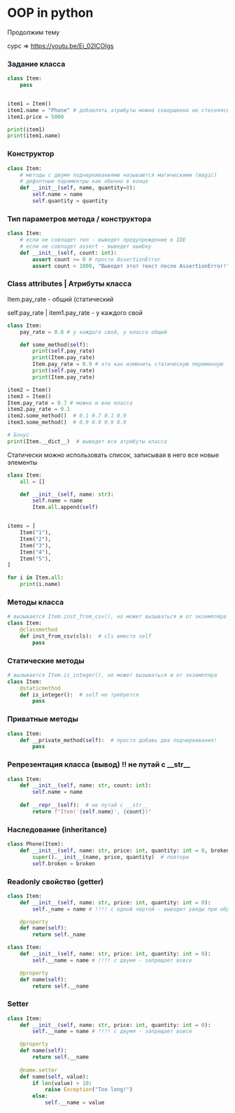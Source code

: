# OOP in python

Продолжим тему

сурс => https://youtu.be/Ej_02ICOIgs



### Задание класса

```python
class Item:
    pass


item1 = Item()
item1.name = "Phone" # добавлять атрибуты можно совершенно не стесняясь
item1.price = 5000

print(item1)
print(item1.name)
```



### Конструктор

```python
class Item:
    # методы с двумя подчеркиваниями называются магическими (magic)
    # дефолтные параментры как обычно в конце
    def __init__(self, name, quantity=0):
        self.name = name
        self.quantity = quantity
```



### Тип параметров метода / конструктора

```python
class Item:
    # если не совпадет тип - выведет предупреждение в IDE
    # если не совпадет assert - выведет ошибку
    def __init__(self, count: int):
        assert count >= 0 # просто AssertionError
        assert count < 1000, "Выведет этот текст после AssertionError!"
```



### Class attributes | Атрибуты класса

Item.pay_rate - общий (статический

self.pay_rate | item1.pay_rate - у каждого свой

```python
class Item:
    pay_rate = 0.8 # у каждого свой, у класса общий

    def some_method(self):
        print(self.pay_rate)
        print(Item.pay_rate)
        Item.pay_rate = 0.9 # это как изменить статическую переменную
        print(self.pay_rate)
        print(Item.pay_rate)

item2 = Item()
item3 = Item()
Item.pay_rate = 0.7 # можно и вне класса
item2.pay_rate = 0.1
item2.some_method()  # 0.1 0.7 0.1 0.9
item3.some_method()  # 0.9 0.9 0.9 0.9

# Бонус
print(Item.__dict__)  # выведет все атрибуты класса
```



Статически можно использовать список, записывая в него все новые элементы

```python
class Item:
    all = []

    def __init__(self, name: str):
        self.name = name
        Item.all.append(self)


items = [
    Item("1"),
    Item("2"),
    Item("3"),
    Item("4"),
    Item("5"),
]

for i in Item.all:
    print(i.name)
```



### Методы класса

```python
# вызывается Item.inst_from_csv(), но может вызываться и от экземпляра
class Item:
    @classmethod
    def inst_from_csv(cls):  # cls вместо self
        pass
```



### Статические методы

```python
# вызывается Item.is_integer(), но может вызываться и от экземпляра
class Item:
    @staticmethod
    def is_integer():  # self не требуется
        pass
```



### Приватные методы

```python
class Item:
    def __private_method(self):  # просто добавь два подчеркивания!
        pass
```



### Репрезентация класса (вывод) !! не путай с \_\_str\_\_

```python
class Item:
    def __init__(self, name: str, count: int):
        self.name = name
        
    def __repr__(self):  # не путай с __str__
        return f"Item('{self.name}', {count})"
```



### Наследование (inheritance)

```python
class Phone(Item):
    def __init__(self, name: str, price: int, quantity: int = 0, broken: int = 0):
        super().__init__(name, price, quantity)  # повтори
        self.broken = broken
```



### Readonly свойство (getter)

```python
class Item:
    def __init__(self, name: str, price: int, quantity: int = 0):
        self._name = name # !!!! с одной чертой - выводит уведы при обращении

	@property
    def name(self):
        return self._name
```

```python
class Item:
    def __init__(self, name: str, price: int, quantity: int = 0):
        self.__name = name # !!!! с двумя - запрещает вовсе

	@property
    def name(self):
        return self.__name
```



### Setter

```python
class Item:
    def __init__(self, name: str, price: int, quantity: int = 0):
        self.__name = name # !!!! с двумя - запрещает вовсе

	@property
    def name(self):
        return self.__name
    
    @name.setter
    def name(self, value):
        if len(value) > 10:
            raise Exception("Too long!")
        else:
        	self.__name = value
```





